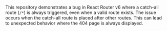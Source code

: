 This repository demonstrates a bug in React Router v6 where a catch-all route (`/*`) is always triggered, even when a valid route exists.  The issue occurs when the catch-all route is placed after other routes. This can lead to unexpected behavior where the 404 page is always displayed.